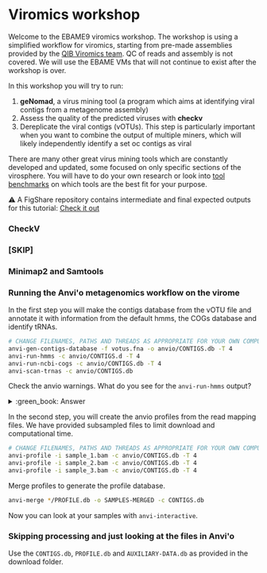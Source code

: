 # Viromics workshop 

Welcome to the EBAME9 viromics workshop. The workshop is using a simplified workflow for viromics, starting from pre-made assemblies provided by the [QIB Viromics team](#Acknowledgements). QC of reads and assembly is not covered. We will use the EBAME VMs that will not continue to exist after the workshop is over. 

In this workshop you will try to run:

1. **geNomad**, a virus mining tool (a program which aims at identifying viral contigs from a metagenome assembly)
2. Assess the quality of the predicted viruses with **checkv**
3. Dereplicate the viral contigs (vOTUs). This step is particularly important when you want to combine the output of multiple miners, which will likely independently identify a set oc contigs as viral
  
There are many other great virus mining tools which are constantly developed and updated, some focused on only specific sections of the virosphere. You will have to do your own research or look into [tool benchmarks]() on which tools are the best fit for your purpose. 

:warning: A FigShare repository contains intermediate and final expected outputs for this tutorial: [Check it out](https://doi.org/10.6084/m9.figshare.27231678)


### CheckV

### [SKIP] 

### Minimap2 and Samtools

### Running the Anvi'o metagenomics workflow on the virome

In the first step you will make the contigs database from the vOTU file and annotate it with information from the default hmms, the COGs database and identify tRNAs.  

```bash
# CHANGE FILENAMES, PATHS AND THREADS AS APPROPRIATE FOR YOUR OWN COMPUTER
anvi-gen-contigs-database -f votus.fna -o anvio/CONTIGS.db -T 4
anvi-run-hmms -c anvio/CONTIGS.d -T 4
anvi-run-ncbi-cogs -c anvio/CONTIGS.db -T 4
anvi-scan-trnas -c anvio/CONTIGS.db
```
Check the anvio warnings. What do you see for the `anvi-run-hmms` output?

<details>
  <summary>:green_book: Answer</summary>
  
There are not that many hmms that return genes. But don't worry, that means that our virus predictions are of good quality, because we don't want the bacterial, archaeal and eukaryotic gene markers.   
</details>

In the second step, you will create the anvio profiles from the read mapping files. We have provided subsampled files to limit download and computational time. 

```bash
# CHANGE FILENAMES, PATHS AND THREADS AS APPROPRIATE FOR YOUR OWN COMPUTER
anvi-profile -i sample_1.bam -c anvio/CONTIGS.db -T 4
anvi-profile -i sample_2.bam -c anvio/CONTIGS.db -T 4
anvi-profile -i sample_3.bam -c anvio/CONTIGS.db -T 4
```
Merge profiles to generate the profile database.
```bash
anvi-merge */PROFILE.db -o SAMPLES-MERGED -c CONTIGS.db   
````
Now you can look at your samples with `anvi-interactive`. 

### Skipping processing and just looking at the files in Anvi'o
Use the `CONTIGS.db`, `PROFILE.db` and `AUXILIARY-DATA.db` as provided in the download folder. 
